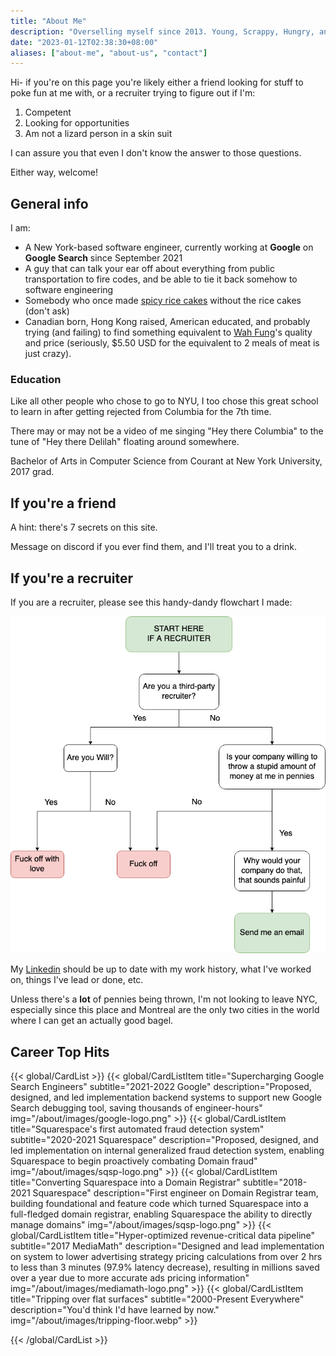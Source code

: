 ```yaml
---
title: "About Me"
description: "Overselling myself since 2013. Young, Scrappy, Hungry, and musical-obsessed"
date: "2023-01-12T02:38:30+08:00"
aliases: ["about-me", "about-us", "contact"]
---
```

Hi- if you're on this page you're likely either a friend looking
for stuff to poke fun at me with, or a recruiter trying to figure
out if I'm:
1. Competent
2. Looking for opportunities
3. Am not a lizard person in a skin suit

I can assure you that even I don't know the answer to those questions.

Either way, welcome!

## General info
I am:

- A New York-based software engineer, currently working at **Google**
  on **Google Search** since September 2021
- A guy that can talk your ear off about everything from public transportation
  to fire codes, and be able to tie it back somehow to software engineering
- Somebody who once made [spicy rice cakes](https://www.google.com/search?q=Tteokbokki)
  without the rice cakes (don't ask)
- Canadian born, Hong Kong raised, American educated, and probably trying
  (and failing) to find something equivalent to [Wah Fung](https://goo.gl/maps/KgPHw6D6Eg2fwNCs6)'s
  quality and price (seriously, $5.50 USD for the equivalent to 2 meals of meat
  is just crazy).

### Education
Like all other people who chose to go to NYU, I too chose this great
school to learn in after getting rejected from Columbia for the 7th
time.

There may or may not be a video of me singing "Hey there Columbia" to
the tune of "Hey there Delilah" floating around somewhere.

Bachelor of Arts in Computer Science from Courant at New York University, 2017 grad.

## If you're a friend
A hint: there's 7 secrets on this site.

Message on discord if you ever find them, and I'll treat you to a drink.

## If you're a recruiter
If you are a recruiter, please see this handy-dandy flowchart I made:

![](images/recruiter-flowchart.drawio.png)

My [Linkedin](https://www.linkedin.com/in/jasonyaonyu/) should be up to date
with my work history, what I've worked on, things I've lead or done, etc.

Unless there's a **lot** of pennies being thrown, I'm not looking to leave NYC,
especially since this place and Montreal are the only two cities in the world
where I can get an actually good bagel.

## Career Top Hits
{{< global/CardList >}}
{{< global/CardListItem title="Supercharging Google Search Engineers" subtitle="2021-2022 Google" description="Proposed, designed, and led implementation backend systems to support new Google Search debugging tool, saving thousands of engineer-hours" img="/about/images/google-logo.png" >}}
{{< global/CardListItem title="Squarespace's first automated fraud detection system" subtitle="2020-2021 Squarespace" description="Proposed, designed, and led implementation on internal generalized fraud detection system, enabling Squarespace to begin proactively combating Domain fraud" img="/about/images/sqsp-logo.png" >}}
{{< global/CardListItem title="Converting Squarespace into a Domain Registrar" subtitle="2018-2021 Squarespace" description="First engineer on Domain Registrar team, building foundational and feature code which turned Squarespace into a full-fledged domain registrar, enabling Squarespace the ability to directly manage domains" img="/about/images/sqsp-logo.png" >}}
{{< global/CardListItem title="Hyper-optimized revenue-critical data pipeline" subtitle="2017 MediaMath" description="Designed and lead implementation on system to lower advertising strategy pricing calculations from over 2 hrs to less than 3 minutes (97.9% latency decrease), resulting in millions saved over a year due to more accurate ads pricing information" img="/about/images/mediamath-logo.png" >}}
{{< global/CardListItem title="Tripping over flat surfaces" subtitle="2000-Present Everywhere" description="You'd think I'd have learned by now." img="/about/images/tripping-floor.webp" >}}

{{< /global/CardList >}}
